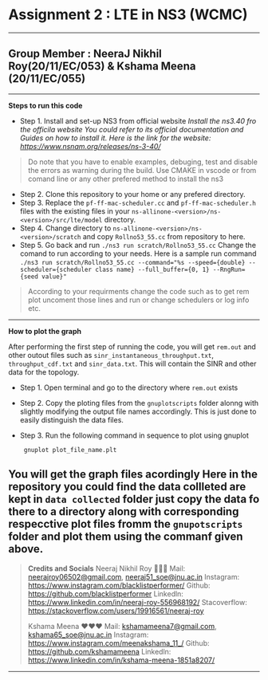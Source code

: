 # Assignment 2 : LTE in NS3 (WCMC)
------
## Group Member : NeeraJ Nikhil Roy(20/11/EC/053) & Kshama Meena (20/11/EC/055)
------
 **Steps to run this code**

 - Step 1. Install and set-up NS3 from official website
_Install the ns3.40 fro the officila website_
_You could refer to its official documentation and Guides on how to install it._
_Here is the link for the website: https://www.nsnam.org/releases/ns-3-40/_

> Do note that you have to enable examples, debuging, test and disable the errors as warning during the build.
> Use CMAKE in vscode or from comand line or any other prefered method to install the ns3

 - Step 2. Clone this repository to your home or any prefered directory.
 - Step 3. Replace the `pf-ff-mac-scheduler.cc` and `pf-ff-mac-scheduler.h` files with the existing files in your `ns-allinone-<version>/ns-<version>/src/lte/model` directory.
 - Step 4. Change directory to `ns-allinone-<version>/ns-<version>/scratch` and copy `Rollno53_55.cc` from repository to here.
 - Step 5. Go back and run `./ns3 run scratch/Rollno53_55.cc`
Change the comand to run according to your needs. Here is a sample run command `./ns3 run scratch/Rollno53_55.cc --command="%s --speed={double} --scheduler={scheduler class name} --full_buffer={0, 1} --RngRun={seed value}"`
> According to your requirments change the code such as to get rem plot uncoment those lines and run or change schedulers or log info etc.

---
**How to plot the graph**

After performing the first step of running the code, you will get `rem.out` and other outout files such as `sinr_instantaneous_throughput.txt`, `throughput_cdf.txt` and `sinr_data.txt`.
This will contain the SINR and other data for the topology.
 - Step 1. Open terminal and go to the directory where `rem.out` exists
 - Step 2. Copy the ploting files from the `gnuplotscripts` folder alonng with slightly modifying the output file names accordingly. This is just done to easily distinguish the data files. 
 - Step 3. Run the following command in sequence to plot using gnuplot
 
        gnuplot plot_file_name.plt

You will get the graph files acordingly
Here in the repository you could find the data collleted are kept in `data collected` folder just copy the data fo there to a directory along with corresponding respecctive plot files fromm the `gnupotscripts` folder and plot them using the commanf given above.
---
>**Credits and Socials**
> Neeraj Nikhil Roy  🐶🐶🐶
> Mail: neerajroy06502@gmail.com, neeraj51_soe@jnu.ac.in
> Instagram: https://www.instagram.com/blacklistperformer/
> Github: https://github.com/blacklistperformer
> Linkedln: https://www.linkedin.com/in/neeraj-roy-556968192/ 
> Stacoverflow: https://stackoverflow.com/users/19916561/neeraj-roy
>
> Kshama Meena ❤️❤️❤️
> Mail: kshamameena7@gmail.com, kshama65_soe@jnu.ac.in
> Instagram: https://www.instagram.com/meenakshama_11_/ 
> Github: https://github.com/kshamameena
> Linkedln: https://www.linkedin.com/in/kshama-meena-1851a8207/ 
---
